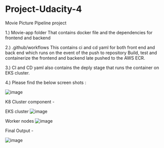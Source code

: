 # Project-Udacity-4
Movie Picture Pipeline project

1.) Movie-app folder
  That contains docker file and the dependencies for frontend and backend
  
2.) .github/workflows
  This contains ci and cd yaml for both front end and back end which runs on the event of the push to repository
  Build, test and containerize the frontend and backend late pushed to the AWS ECR.
  
3.) CI and CD yaml also contains the deply stage that runs the container on EKS cluster.

4.) Please find the below screen shots :

  ![image](https://github.com/user-attachments/assets/7aa363cf-ee87-4fee-bb24-39588c84b6a6)


  K8 Cluster component -

EKS cluster
  ![image](https://github.com/user-attachments/assets/63cf707e-43af-4a01-9c4f-cfbc7b034326)

 Worker nodes
  ![image](https://github.com/user-attachments/assets/2c60fb57-ee38-488f-93a0-b0f07fe4312d)

  Final Output -

  ![image](https://github.com/user-attachments/assets/446eaad8-2d6e-4fe0-8939-4436ea8111f6)



  
